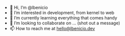 - 👋 Hi, I’m @lbenicio
- 👀 I’m interested in development, from kernel to web
- 🌱 I’m currently learning everything that comes handy
- 💞️ I’m looking to collaborate on ... (shot out a message)
- 📫 How to reach me at hello@lbenicio.dev
